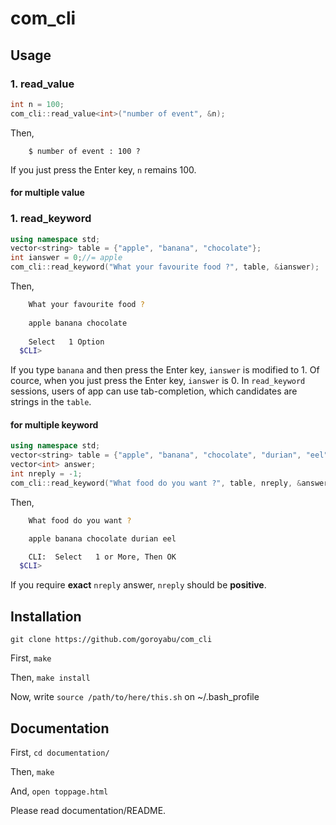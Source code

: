 # com_cli

## Usage


### 1. read_value

```c++
int n = 100;
com_cli::read_value<int>("number of event", &n); 
```

Then,

```shell-session
	$ number of event : 100 ?  
```

If you just press the Enter key, `n` remains 100.

#### for multiple value




### 1. read_keyword

```c++
using namespace std;
vector<string> table = {"apple", "banana", "chocolate"};
int ianswer = 0;//= apple
com_cli::read_keyword("What your favourite food ?", table, &ianswer);

```

Then, 

```bash
	What your favourite food ?
	  
	apple banana chocolate
	  
	Select   1 Option
  $CLI> 
```

If you type `banana` and then press the Enter key, `ianswer` is modified to 1.
Of cource, when you just press the Enter key, `ianswer` is 0.
In `read_keyword` sessions, users of app can use tab-completion, which candidates are strings in the `table`.

#### for multiple keyword


```c++
using namespace std;
vector<string> table = {"apple", "banana", "chocolate", "durian", "eel"};
vector<int> answer;
int nreply = -1;
com_cli::read_keyword("What food do you want ?", table, nreply, &answer);
```

Then,

```bash
	What food do you want ?

	apple banana chocolate durian eel 

	CLI:  Select   1 or More, Then OK
  $CLI> 
```

If you require **exact** `nreply` answer, `nreply` should be **positive**.

## Installation

`git clone https://github.com/goroyabu/com_cli`

First, `make`

Then, `make install`

Now, write `source /path/to/here/this.sh` on ~/.bash_profile


## Documentation

First, `cd documentation/`

Then, `make`

And, `open toppage.html`

Please read documentation/README.